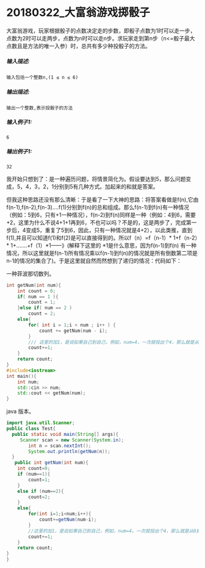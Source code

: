 # 20180322_大富翁游戏掷骰子

大富翁游戏，玩家根据骰子的点数决定走的步数，即骰子点数为1时可以走一步，点数为2时可以走两步，点数为n时可以走n步。求玩家走到第n步（n<=骰子最大点数且是方法的唯一入参）时，总共有多少种投骰子的方法。 

##### **输入描述:**

```
输入包括一个整数n,(1 ≤ n ≤ 6)
```

##### **输出描述:**

```
输出一个整数,表示投骰子的方法
```

##### **输入例子1:**

```
6
```

##### **输出例子1:**

```
32
```

我开始只想到了：是一种遍历问题，将情景简化为。假设要达到5，那么问题变成，5，4，3，2，1分别到5有几种方式。加起来的和就是答案。

但我这种思路还没有那么清晰：于是看了一下大神的思路：将答案看做是f(n),它由f(n-1),f(n-2),f(n-3)….f(1)分别到f(n)的总和组成。那么f(n-1)到f(n)有一种情况（例如：5到6，只有+1一种情况），f(n-2)到f(n)同样是一种（例如：4到6，需要+2，这里为什么不说4+1+1再到6，不也可以吗？不是的，这是两步了，完成第一步后，4变成5，重复了5到6，因此，只有一种情况就是4+2），以此类推，直到f(1),并且可以知道f(1)和f(2)是可以直接得到的。所以f（n）=f（n-1）* 1+f（n-2）* 1+…….+f（1）*1——》(解释下这里的 *1是什么意思，因为f(n-1)到f(n) 有一种情况，所以这里就是f(n-1)所有情况乘以f(n-1)到f(n)的情况就是所有倒数第二项是n-1的情况的集合了)。于是这里就自然而然想到了递归的情况：代码如下：

一种菲波那切数列。

```cpp
int getNum(int num){
    int count = 0;
    if( num == 1 ){
        count = 1;
    }else if( num == 2 )
        count = 2;
    else{
        for( int i = 1;i < num ; i++ ) {
            count += getNum(num - i);
        }
        /// 这里的加1，是说如果自己到自己，例如，num=4，一次就投出个4，那么就是从0到4，这个情况要加上
        count+=1;
    }
    return count; 
}
#include<iostream>
int main(){
    int num;
    std::cin >> num;
    std::cout << getNum(num);
}
```

java 版本。

```java
import java.util.Scanner;
public class Test{
  public static void main(String[] args){
     Scanner scan = new Scanner(System.in);
        int n = scan.nextInt();
        System.out.println(getNum(n));
  }  
   public int getNum(int num){
    int count=0;
    if (num==1){
        count=1;
    }
    else if (num==2){
        count=2;
    }
    else{
        for(int i=1;i<num;i++){
            count+=getNum(num-i);
        }
        //这里的加1，是说如果自己到自己，例如，num=4，一次就投出个4，那么就是从0到4，这个情况要加上
        count+=1;
    }
    return count;
}
}
```



